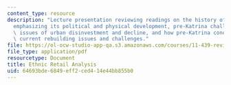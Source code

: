 ```yaml
---
content_type: resource
description: "Lecture presentation reviewing readings on the history of New Orleans\u2014\
  emphasizing its political and physical development, pre-Katrina challenges, common\
  \ issues of urban disinvestment and decline, and how pre-Katrina conditions shape\
  \ current rebuilding issues and challenges."
file: https://ol-ocw-studio-app-qa.s3.amazonaws.com/courses/11-439-revitalizing-urban-main-streets-st-claude-avenue-new-orleans-spring-2009/64693bde6849eff2ced414e44bb855b0_MIT11_439s09_lec02_Ethnic_Retail_Analysis.pdf
file_type: application/pdf
resourcetype: Document
title: Ethnic Retail Analysis
uid: 64693bde-6849-eff2-ced4-14e44bb855b0
---
```

